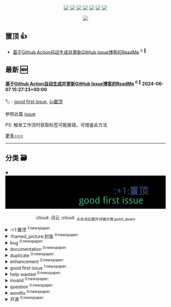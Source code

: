 

<p align='center'>
    <img src="https://badgen.net/badge/labels/12"/>
    <img src="https://badgen.net/github/issues/notquiteleo/ghiblog"/>
    <img src="https://badgen.net/badge/last-commit/2024-06-07 15:38:35"/>
    <img src="https://badgen.net/github/forks/notquiteleo/ghiblog"/>
    <img src="https://badgen.net/github/stars/notquiteleo/ghiblog"/>
    <img src="https://badgen.net/github/watchers/notquiteleo/ghiblog"/>
    <img src="https://badgen.net/github/release/notquiteleo/ghiblog"/>
</p>

<p align='center'>
    <a href="https://github.com/jwenjian/visitor-count-badge">
        <img src="https://visitor-badge.glitch.me/badge?page_id=jwenjian.ghiblog"/>
    </a>
</p>


## 置顶 :thumbsup: 
- [基于Github Action自动生成并更新GitHub Issue博客的ReadMe](https://github.com/notquiteleo/essay/issues/2)  <sup>0 :speech_balloon:</sup>  	 
## 最新 :new: 

#### [基于Github Action自动生成并更新GitHub Issue博客的ReadMe](https://github.com/notquiteleo/essay/issues/2) <sup>0 :speech_balloon:</sup> 	 2024-06-07 15:27:23+00:00

:label: : [good first issue](https://github.com/notquiteleo/ghiblog/labels/good%20first%20issue), [:+1:置顶](https://github.com/notquiteleo/ghiblog/labels/%3A%2B1%3A%E7%BD%AE%E9%A1%B6)

参照此篇 [issue](https://github.com/jwenjian/ghiblog/issues/1)

PS: 触发工作流时获取标签可能报错，可借鉴此方法


[更多>>>](https://github.com/notquiteleo/essay/issues/2)

---


## 分类  :card_file_box: 

<details open="open">
    <summary>
        <img src="assets/wordcloud.png" title="词云, 点击展开详细分类" alt="词云， 点击展开详细分类">
        <p align="center">:cloud: 词云 :cloud: <sub>点击词云展开详细分类:point_down: </sub></p>
    </summary>


<details>
<summary>:+1:置顶	<sup>1:newspaper:</sup></summary>

- [基于Github Action自动生成并更新GitHub Issue博客的ReadMe](https://github.com/notquiteleo/essay/issues/2)  <sup>0 :speech_balloon:</sup>  	 


</details>

<details>
<summary>:framed_picture:封面	<sup>0:newspaper:</sup></summary>



</details>

<details>
<summary>bug	<sup>0:newspaper:</sup></summary>



</details>

<details>
<summary>documentation	<sup>0:newspaper:</sup></summary>



</details>

<details>
<summary>duplicate	<sup>0:newspaper:</sup></summary>



</details>

<details>
<summary>enhancement	<sup>0:newspaper:</sup></summary>



</details>

<details>
<summary>good first issue	<sup>1:newspaper:</sup></summary>

- [基于Github Action自动生成并更新GitHub Issue博客的ReadMe](https://github.com/notquiteleo/essay/issues/2)  <sup>0 :speech_balloon:</sup>  	 


</details>

<details>
<summary>help wanted	<sup>0:newspaper:</sup></summary>



</details>

<details>
<summary>invalid	<sup>0:newspaper:</sup></summary>



</details>

<details>
<summary>question	<sup>0:newspaper:</sup></summary>



</details>

<details>
<summary>wontfix	<sup>0:newspaper:</sup></summary>



</details>

<details>
<summary>开源	<sup>0:newspaper:</sup></summary>



</details>


</details>    
